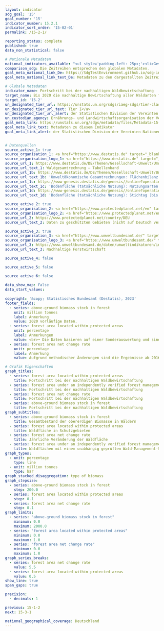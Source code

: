```yaml
---
layout: indicator    
sdg_goal: '15'    
goal_number: '15'    
indicator_number: 15.2.1    
indicator_sort_order: '15-02-01'    
permalink: /15-2-1/    

reporting_status: complete    
published: true    
data_non_statistical: false    

# Nationale Metadaten    
national_indicators_available: "<ul style='padding-left: 25px;'><li>Gesamtbestand der obererdigen Biomasse in Wäldern</li> <li> Waldfläche in Schutzgebieten</li> <li> Jährliche Veränderung der Waldfläche</li> <li> Waldflächen mit einem unabhängig geprüften Wald-Management-System</li></ul>"    
comparison_sdg: Die Zeitreihen entsprechen den globalen Metadaten.    
goal_meta_national_link_De: https://SdgTestEnvironment.github.io/sdg-indicators/public/MetaDe/15.2.1.pdf
goal_meta_national_link_text_De: Metadaten zu den dargestellten Zeitreihen    

# Globale Metadaten    
indicator_name: Fortschritt bei der nachhaltigen Waldbewirtschaftung    
target_name: Bis 2020 die nachhaltige Bewirtschaftung aller Waldarten fördern, die Entwaldung beenden, geschädigte Wälder wiederherstellen und die Aufforstung und Wiederaufforstung weltweit beträchtlich erhöhen    
target_id: '15.2'    
un_designated_tier_url: https://unstats.un.org/sdgs/iaeg-sdgs/tier-classification/'    
un_designated_tier_url_text: Tier I</a>    
un_designated_tier_url_alert: der Statistischen Division der Vereinten Nationen    
un_custodian_agency: Ernährungs- und Landwirtschaftsorganisation der Vereinten Nationen (FAO)    
goal_meta_link: https://unstats.un.org/sdgs/metadata/files/Metadata-15-02-01.pdf    
goal_meta_link_text: Metadaten zu diesem Indikator    
goal_meta_link_alert: der Statistischen Division der Vereinten Nationen    
    

# Datenquellen
source_active_1: true
source_organisation_1: <a href="https://www.destatis.de" target="_blank"> Statistisches Bundesamt (Destatis) </a>
source_organisation_logo_1: <a href="https://www.destatis.de" target="_blank"><img src="https://g205sdgs.github.io/sdg-indicators/public/OrgImgDe/destatis.png" alt="Logo destatis" style="height:60px; width:148px"/></a>
source_url_1: https://www.destatis.de/DE/Themen/Gesellschaft-Umwelt/Umwelt/UGR/landwirtschaft-wald/Publikationen/Downloads/waldgesamtrechnung-tabellenband-pdf-5852102.html
source_url_text_1: Waldgesamtrechnung – Tabellenband
source_url_1b: https://www.destatis.de/DE/Themen/Gesellschaft-Umwelt/Umwelt/UGR/oekosystemgesamtrechnungen/_inhalt.html#sprg491502
source_url_text_1b: 'Umweltökonomische Gesamtrechnungen: Flächenbilanz der Ökosysteme'
source_url_1c: https://www-genesis.destatis.de/genesis//online?operation=table&code=33111-0001&bypass=true&language=de
source_url_text_1c: 'Bodenfläche (tatsächliche Nutzung): Nutzungsarten – GENESIS online 33111-0001'
source_url_1d: https://www-genesis.destatis.de/genesis//online?operation=table&code=33111-0003&bypass=true&language=de
source_url_text_1d: 'Bodenfläche (tatsächliche Nutzung): Stichtag (bis 31.12.2015), Nutzungsarten – GENESIS online 33111-0003'

source_active_2: true
source_organisation_2: <a href="https://www.protectedplanet.net/en" target="_blank"> Protected Planet </a>
source_organisation_logo_2: <a href="https://www.protectedplanet.net/en" target="_blank"><img src="https://g205sdgs.github.io/sdg-indicators/public/OrgImgDe/pp.png" alt="Logo pp" style="height:60px; width:148px"/></a>
source_url_2: https://www.protectedplanet.net/country/DEU
source_url_text_2: Daten zu geschützten Gebieten (nicht auf Deutsch verfügbar)

source_active_3: true
source_organisation_3: <a href="https://www.umweltbundesamt.de/" target="_blank"> Umweltbundesamt (UBA) </a>
source_organisation_logo_3: <a href="https://www.umweltbundesamt.de/" target="_blank"><img src="https://g205sdgs.github.io/sdg-indicators/public/OrgImgDe/uba.png" alt="Logo uba" style="height:60px; width:148px"/></a>
source_url_3: https://www.umweltbundesamt.de/daten/umweltindikatoren/indikator-nachhaltige-forstwirtschaft
source_url_text_3: Nachhaltige Forstwirtschaft

source_active_4: false

source_active_5: false

source_active_6: false
    
data_show_map: False    
data_start_values:     
    
copyright: '&copy; Statistisches Bundesamt (Destatis), 2023'    
footer_fields:
  - series: above-ground biomass stock in forest
    unit: million tonnes
    label: Anmerkung
    value: 2020 vorläufige Daten.
  - series: forest area located within protected areas
    unit: percentage
    label: Anmerkungen
    value: <br>• Die Daten basieren auf einer Sonderauswertung und sind nicht öffentlich zugänglich.<br>• Aufgrund methodischer Änderungen sind die Ergebnisse ab 2015 nur eingeschränkt mit den Vorjahren vergleichbar.
  - series: forest area net change rate
    unit: percentage
    label: Anmerkung
    value: Aufgrund methodischer Änderungen sind die Ergebnisse ab 2016 nur eingeschränkt mit den Vorjahren vergleichbar.    

# Grafik Eigenschaften    
graph_titles:
  - series: forest area located within protected areas
    title: Fortschritt bei der nachhaltigen Waldbewirtschaftung
  - series: forest area under an independently verified forest management certification scheme
    title: Fortschritt bei der nachhaltigen Waldbewirtschaftung
  - series: forest area net change rate
    title: Fortschritt bei der nachhaltigen Waldbewirtschaftung
  - series: above-ground biomass stock in forest
    title: Fortschritt bei der nachhaltigen Waldbewirtschaftung
graph_subtitles:
  - series: above-ground biomass stock in forest
    title: Gesamtbestand der obererdigen Biomasse in Wäldern
  - series: forest area located within protected areas
    title: Waldfläche in Schutzgebieten
  - series: forest area net change rate
    title: Jährliche Veränderung der Waldfläche
  - series: forest area under an independently verified forest management certification scheme
    title: Waldflächen mit einem unabhängig geprüften Wald-Management-System    
graph_types: 
  - unit: percentage
    type: line
  - unit: million tonnes
    type: bar
graph_stacked_disaggregation: type of biomass
graph_stepsize: 
  - series: above-ground biomass stock in forest
    step: 200.0
  - series: forest area located within protected areas
    step: 0.1
  - series: forest area net change rate
    step: 0.1    
graph_limits:
  - series: "above-ground biomass stock in forest"
    minimum: 0.0
    maximum: 2000.0
  - series: "forest area located within protected areas"
    minimum: 0.0
    maximum: 1.0
  - series: "forest area net change rate"
    minimum: 0.0
    maximum: 1.0
graph_series_breaks:
  - series: forest area net change rate
    value: 5.5
  - series: forest area located within protected areas
    value: 0.5
show_line: true
span_gaps: true

precision:
  - decimals: 1    

previous: 15-1-2    
next: 15-3-1    

national_geographical_coverage: Deutschland    
---
```


<span></span>